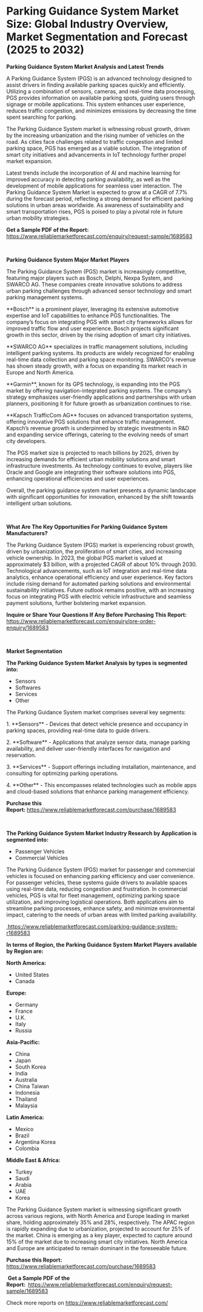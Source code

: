 <p><h1>Parking Guidance System Market Size: Global Industry Overview, Market Segmentation and Forecast (2025 to 2032)</h1></p><p><strong>Parking Guidance System Market Analysis and Latest Trends</strong></p>
<p><p>A Parking Guidance System (PGS) is an advanced technology designed to assist drivers in finding available parking spaces quickly and efficiently. Utilizing a combination of sensors, cameras, and real-time data processing, PGS provides information on available parking spots, guiding users through signage or mobile applications. This system enhances user experience, reduces traffic congestion, and minimizes emissions by decreasing the time spent searching for parking.</p><p>The Parking Guidance System market is witnessing robust growth, driven by the increasing urbanization and the rising number of vehicles on the road. As cities face challenges related to traffic congestion and limited parking space, PGS has emerged as a viable solution. The integration of smart city initiatives and advancements in IoT technology further propel market expansion. </p><p>Latest trends include the incorporation of AI and machine learning for improved accuracy in detecting parking availability, as well as the development of mobile applications for seamless user interaction. The Parking Guidance System Market is expected to grow at a CAGR of 7.7% during the forecast period, reflecting a strong demand for efficient parking solutions in urban areas worldwide. As awareness of sustainability and smart transportation rises, PGS is poised to play a pivotal role in future urban mobility strategies.</p></p>
<p><strong>Get a Sample PDF of the Report:&nbsp;</strong> <a href="https://www.reliablemarketforecast.com/enquiry/request-sample/1689583?utm_campaign=3194&utm_medium=2&utm_source=Github&utm_content=ia&utm_term=26032025&utm_id=parking-guidance-system">https://www.reliablemarketforecast.com/enquiry/request-sample/1689583</a></p>
<p>&nbsp;</p>
<p><strong>Parking Guidance System Major Market Players</strong></p>
<p><p>The Parking Guidance System (PGS) market is increasingly competitive, featuring major players such as Bosch, Delphi, Nexpa System, and SWARCO AG. These companies create innovative solutions to address urban parking challenges through advanced sensor technology and smart parking management systems.</p><p>**Bosch** is a prominent player, leveraging its extensive automotive expertise and IoT capabilities to enhance PGS functionalities. The company’s focus on integrating PGS with smart city frameworks allows for improved traffic flow and user experience. Bosch projects significant growth in this sector, driven by the rising adoption of smart city initiatives.</p><p>**SWARCO AG** specializes in traffic management solutions, including intelligent parking systems. Its products are widely recognized for enabling real-time data collection and parking space monitoring. SWARCO's revenue has shown steady growth, with a focus on expanding its market reach in Europe and North America.</p><p>**Garmin**, known for its GPS technology, is expanding into the PGS market by offering navigation-integrated parking systems. The company’s strategy emphasizes user-friendly applications and partnerships with urban planners, positioning it for future growth as urbanization continues to rise.</p><p>**Kapsch TrafficCom AG** focuses on advanced transportation systems, offering innovative PGS solutions that enhance traffic management. Kapsch’s revenue growth is underpinned by strategic investments in R&D and expanding service offerings, catering to the evolving needs of smart city developers.</p><p>The PGS market size is projected to reach billions by 2025, driven by increasing demands for efficient urban mobility solutions and smart infrastructure investments. As technology continues to evolve, players like Oracle and Google are integrating their software solutions into PGS, enhancing operational efficiencies and user experiences.</p><p>Overall, the parking guidance system market presents a dynamic landscape with significant opportunities for innovation, enhanced by the shift towards intelligent urban solutions.</p></p>
<p>&nbsp;</p>
<p><strong>What Are The Key Opportunities For Parking Guidance System Manufacturers?</strong></p>
<p><p>The Parking Guidance System (PGS) market is experiencing robust growth, driven by urbanization, the proliferation of smart cities, and increasing vehicle ownership. In 2023, the global PGS market is valued at approximately $3 billion, with a projected CAGR of about 10% through 2030. Technological advancements, such as IoT integration and real-time data analytics, enhance operational efficiency and user experience. Key factors include rising demand for automated parking solutions and environmental sustainability initiatives. Future outlook remains positive, with an increasing focus on integrating PGS with electric vehicle infrastructure and seamless payment solutions, further bolstering market expansion.</p></p>
<p><strong>Inquire or Share Your Questions If Any Before Purchasing This Report:</strong> <a href="https://www.reliablemarketforecast.com/enquiry/pre-order-enquiry/1689583?utm_campaign=3194&utm_medium=2&utm_source=Github&utm_content=ia&utm_term=26032025&utm_id=parking-guidance-system">https://www.reliablemarketforecast.com/enquiry/pre-order-enquiry/1689583</a></p>
<p>&nbsp;</p>
<p><strong>Market Segmentation</strong></p>
<p><strong>The Parking Guidance System Market Analysis by types is segmented into:</strong></p>
<p><ul><li>Sensors</li><li>Softwares</li><li>Services</li><li>Other</li></ul></p>
<p><p>The Parking Guidance System market comprises several key segments: </p><p>1. **Sensors** - Devices that detect vehicle presence and occupancy in parking spaces, providing real-time data to guide drivers.</p><p>2. **Software** - Applications that analyze sensor data, manage parking availability, and deliver user-friendly interfaces for navigation and reservation.</p><p>3. **Services** - Support offerings including installation, maintenance, and consulting for optimizing parking operations.</p><p>4. **Other** - This encompasses related technologies such as mobile apps and cloud-based solutions that enhance parking management efficiency.</p></p>
<p><strong>Purchase this Report:&nbsp;</strong><a href="https://www.reliablemarketforecast.com/purchase/1689583?utm_campaign=3194&utm_medium=2&utm_source=Github&utm_content=ia&utm_term=26032025&utm_id=parking-guidance-system">https://www.reliablemarketforecast.com/purchase/1689583</a></p>
<p>&nbsp;</p>
<p><strong>The Parking Guidance System Market Industry Research by Application is segmented into:</strong></p>
<p><ul><li>Passenger Vehicles</li><li>Commercial Vehicles</li></ul></p>
<p><p>The Parking Guidance System (PGS) market for passenger and commercial vehicles is focused on enhancing parking efficiency and user convenience. For passenger vehicles, these systems guide drivers to available spaces using real-time data, reducing congestion and frustration. In commercial vehicles, PGS is vital for fleet management, optimizing parking space utilization, and improving logistical operations. Both applications aim to streamline parking processes, enhance safety, and minimize environmental impact, catering to the needs of urban areas with limited parking availability.</p></p>
<p><a href="https://www.reliablemarketforecast.com/parking-guidance-system-r1689583?utm_campaign=3194&utm_medium=2&utm_source=Github&utm_content=ia&utm_term=26032025&utm_id=parking-guidance-system">&nbsp;https://www.reliablemarketforecast.com/parking-guidance-system-r1689583</a></p>
<p><strong>In terms of Region, the Parking Guidance System Market Players available by Region are:</strong></p>
<p>
    <p> <strong> North America: </strong>
        <ul>
            <li>United States</li>
            <li>Canada</li>
        </ul>
        </p> 
    <p> <strong> Europe: </strong>
        <ul>
            <li>Germany</li>
            <li>France</li>
            <li>U.K.</li>
            <li>Italy</li>
            <li>Russia</li>
        </ul>
        </p> 
    <p> <strong> Asia-Pacific: </strong>
        <ul>
            <li>China</li>
            <li>Japan</li>
            <li>South Korea</li>
            <li>India</li>
            <li>Australia</li>
            <li>China Taiwan</li>
            <li>Indonesia</li>
            <li>Thailand</li>
            <li>Malaysia</li>
        </ul>
        </p> 
    <p> <strong> Latin America: </strong>
        <ul>
            <li>Mexico</li>
            <li>Brazil</li>
            <li>Argentina Korea</li>
            <li>Colombia</li>
        </ul>
        </p> 
    <p> <strong> Middle East & Africa: </strong>
        <ul>
            <li>Turkey</li>
            <li>Saudi</li>
            <li>Arabia</li>
            <li>UAE</li>
            <li>Korea</li>
        </ul>
    </p>
    </p>
<p><p>The Parking Guidance System market is witnessing significant growth across various regions, with North America and Europe leading in market share, holding approximately 35% and 28%, respectively. The APAC region is rapidly expanding due to urbanization, projected to account for 25% of the market. China is emerging as a key player, expected to capture around 15% of the market due to increasing smart city initiatives. North America and Europe are anticipated to remain dominant in the foreseeable future.</p></p>
<p><strong>Purchase this Report: </strong><a href="https://www.reliablemarketforecast.com/purchase/1689583?utm_campaign=3194&utm_medium=2&utm_source=Github&utm_content=ia&utm_term=26032025&utm_id=parking-guidance-system">https://www.reliablemarketforecast.com/purchase/1689583</a></p>
<p>&nbsp;<strong>Get a Sample PDF of the Report:&nbsp;&nbsp;</strong><a href="https://www.reliablemarketforecast.com/enquiry/request-sample/1689583?utm_campaign=3194&utm_medium=2&utm_source=Github&utm_content=ia&utm_term=26032025&utm_id=parking-guidance-system">https://www.reliablemarketforecast.com/enquiry/request-sample/1689583</a></p>
<p><strong></strong></p>
<p>Check more reports on <a href="https://www.reliablemarketforecast.com/?utm_campaign=3194&utm_medium=2&utm_source=Github&utm_content=ia&utm_term=26032025&utm_id=parking-guidance-system">https://www.reliablemarketforecast.com/</a></p>